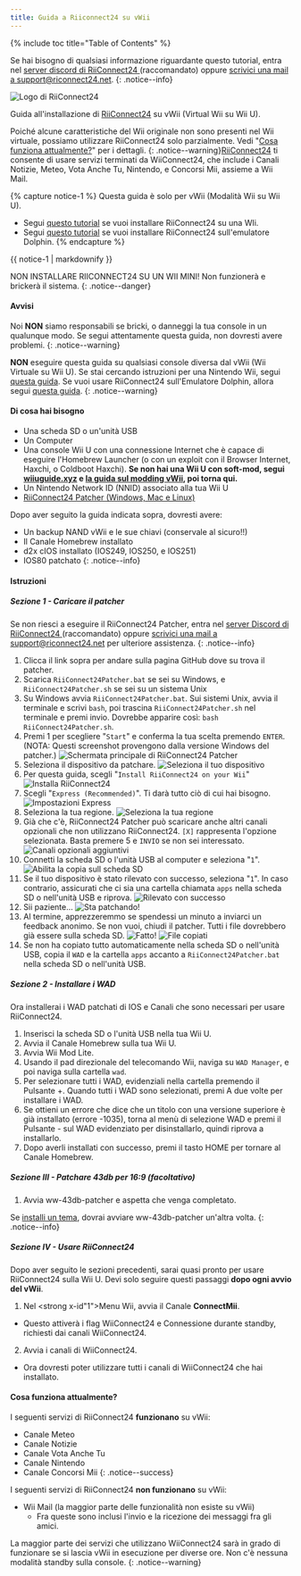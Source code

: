 ```yaml
---
title: Guida a Riiconnect24 su vWii
---
```


{% include toc title="Table of Contents" %}

Se hai bisogno di qualsiasi informazione riguardante questo tutorial, entra nel [server discord di RiiConnect24 ](https://discord.gg/rc24)(raccomandato) oppure [scrivici una mail a support@riconnect24.net](mailto:support@riiconnect24.net).
{: .notice--info}

![Logo di RiiConnect24](/images/WiiRC24Logo.jpg)

Guida all'installazione di [RiiConnect24](https://rc24.xyz) su vWii (Virtual Wii su Wii U).

Poiché alcune caratteristiche del Wii originale non sono presenti nel Wii virtuale, possiamo utilizzare RiiConnect24 solo parzialmente. Vedi "[Cosa funziona attualmente?](#whats-currently-working)" per i dettagli.
{: .notice--warning}[RiiConnect24](https://rc24.xyz/) ti consente di usare servizi terminati da WiiConnect24, che include i Canali Notizie, Meteo, Vota Anche Tu, Nintendo, e Concorsi Mii, assieme a Wii Mail.

{% capture notice-1 %}
Questa guida è solo per vWii (Modalità Wii su Wii U).

- Segui [questo tutorial](riiconnect24-wii) se vuoi installare RiiConnect24 su una WIi.
- Segui [questo tutorial](riiconnect24-dolphin) se vuoi installare RiiConnect24 sull'emulatore Dolphin.
{% endcapture %}

<div class="notice--warning">{{ notice-1 | markdownify }}</div>

NON INSTALLARE RIICONNECT24 SU UN WII MINI! Non funzionerà e brickerà il sistema.
{: .notice--danger}

#### Avvisi

Noi **NON** siamo responsabili se bricki, o danneggi la tua console in un qualunque modo. Se segui attentamente questa guida, non dovresti avere problemi.
{: .notice--warning}

**NON** eseguire questa guida su qualsiasi console diversa dal vWii (Wii Virtuale su Wii U). Se stai cercando istruzioni per una Nintendo Wii, segui [questa guida](riiconnect24). Se vuoi usare RiiConnect24 sull'Emulatore Dolphin, allora segui [questa guida](riiconnect24-dolphin).
{: .notice--warning}

#### Di cosa hai bisogno

* Una scheda SD o un'unità USB
* Un Computer
* Una console Wii U con una connessione Internet che è capace di eseguire l'Homebrew Launcher (o con un exploit con il Browser Internet, Haxchi, o Coldboot Haxchi). **Se non hai una Wii U con soft-mod, segui [wiiuguide.xyz](https://wiiuguide.xyz) e [la guida sul modding vWii](https://wiiuguide.xyz/#/vwii-modding), poi torna qui.**
* Un Nintendo Network ID (NNID) associato alla tua Wii U
* [RiiConnect24 Patcher (Windows, Mac e Linux)](https://github.com/RiiConnect24/RiiConnect24-Patcher/releases)

Dopo aver seguito la guida indicata sopra, dovresti avere:
* Un backup NAND vWii e le sue chiavi (conservale al sicuro!!)
* Il Canale Homebrew installato
* d2x cIOS installato (IOS249, IOS250, e IOS251)
* IOS80 patchato
{: .notice--info}

#### Istruzioni

##### Sezione 1 - Caricare il patcher

Se non riesci a eseguire il RiiConnect24 Patcher, entra nel [server Discord di RiiConnect24 ](https://discord.gg/rc24)(raccomandato) oppure [scrivici una mail a support@riconnect24.net](mailto:support@riiconnect24.net) per ulteriore assistenza.
{: .notice--info}

1. Clicca il link sopra per andare sulla pagina GitHub dove su trova il patcher.
2. Scarica `RiiConnect24Patcher.bat` se sei su Windows, e `RiiConnect24Patcher.sh` se sei su un sistema Unix
3. Su Windows avvia `RiiConnect24Patcher.bat`. Sui sistemi Unix, avvia il terminale e scrivi `bash`, poi trascina `RiiConnect24Patcher.sh` nel terminale e premi invio. Dovrebbe apparire così: `bash RiiConnect24Patcher.sh`.
4. Premi 1 per scegliere "`Start`" e conferma la tua scelta premendo `ENTER`. (NOTA: Questi screenshot provengono dalla versione Windows del patcher.) ![Schermata principale di RiiConnect24 Patcher](/images/RC24_Patcher/1.JPG)
5. Seleziona il dispositivo da patchare. ![Seleziona il tuo dispositivo](/images/RC24_Patcher/2.JPG)
6. Per questa guida, scegli "`Install RiiConnect24 on your Wii`" ![Installa RiiConnect24](/images/RC24_Patcher/3.JPG)
7. Scegli "`Express (Recommended)`". Ti darà tutto ciò di cui hai bisogno. ![Impostazioni Express](/images/RC24_Patcher/4.JPG)
8. Seleziona la tua regione. ![Seleziona la tua regione](/images/RC24_Patcher/5.JPG)
9. Già che c'è, RiiConnect24 Patcher può scaricare anche altri canali opzionali che non utilizzano RiiConnect24. `[X]` rappresenta l'opzione selezionata. Basta premere 5 e `INVIO` se non sei interessato. ![Canali opzionali aggiuntivi](/images/RC24_Patcher/6.JPG)
10. Connetti la scheda SD o l'unità USB al computer e seleziona "`1`". ![Abilita la copia sull scheda SD](/images/RC24_Patcher/7.JPG)
11. Se il tuo dispositivo è stato rilevato con successo, seleziona "`1`". In caso contrario, assicurati che ci sia una cartella chiamata `apps` nella scheda SD o nell'unità USB e riprova. ![Rilevato con successo](/images/RC24_Patcher/8.JPG)
12. Sii paziente... ![Sta patchando!](/images/RC24_Patcher/9.JPG)
13. Al termine, apprezzeremmo se spendessi un minuto a inviarci un feedback anonimo.  Se non vuoi, chiudi il patcher. Tutti i file dovrebbero già essere sulla scheda SD. ![Fatto!](/images/RC24_Patcher/10.JPG) ![File copiati](/images/RC24_Patcher/11.PNG)
14. Se non ha copiato tutto automaticamente nella scheda SD o nell'unità USB, copia il `WAD` e la cartella `apps` accanto a `RiiConnect24Patcher.bat` nella scheda SD o nell'unità USB.

##### Sezione 2 - Installare i WAD

Ora installerai i WAD patchati di IOS e Canali che sono necessari per usare RiiConnect24.

1. Inserisci la scheda SD o l'unità USB nella tua Wii U.
2. Avvia il Canale Homebrew sulla tua Wii U.
3. Avvia Wii Mod Lite.
4. Usando il pad direzionale del telecomando Wii, naviga su `WAD Manager`, e poi naviga sulla cartella `wad`.
5. Per selezionare tutti i WAD, evidenziali nella cartella premendo il Pulsante +. Quando tutti i WAD sono selezionati, premi A due volte per installare i WAD.
6. Se ottieni un errore che dice che un titolo con una versione superiore è già installato (errore -1035), torna al menù di selezione WAD e premi il Pulsante - sul WAD evidenziato per disinstallarlo, quindi riprova a installarlo.
7. Dopo averli installati con successo, premi il tasto HOME per tornare al Canale Homebrew.

##### Sezione III - Patchare 43db per 16:9 (facoltativo)

1. Avvia ww-43db-patcher e aspetta che venga completato.

Se [installi un tema](/themes-vwii), dovrai avviare ww-43db-patcher un'altra volta.
{: .notice--info}

##### Sezione IV - Usare RiiConnect24

Dopo aver seguito le sezioni precedenti, sarai quasi pronto per usare RiiConnect24 sulla Wii U. Devi solo seguire questi passaggi **dopo ogni avvio del vWii**.

1. Nel <strong x-id"1">Menu Wii</strong>, avvia il Canale **ConnectMii**.
* Questo attiverà i flag WiiConnect24 e Connessione durante standby, richiesti dai canali WiiConnect24.
2. Avvia i canali di WiiConnect24.
* Ora dovresti poter utilizzare tutti i canali di WiiConnect24 che hai installato.

#### Cosa funziona attualmente?
I seguenti servizi di RiiConnect24 **funzionano** su vWii:
* Canale Meteo
* Canale Notizie
* Canale Vota Anche Tu
* Canale Nintendo
* Canale Concorsi Mii
{: .notice--success}

I seguenti servizi di RiiConnect24 **non funzionano** su vWii:
* Wii Mail (la maggior parte delle funzionalità non esiste su vWii)
    * Fra queste sono inclusi l'invio e la ricezione dei messaggi fra gli amici.

La maggior parte dei servizi che utilizzano WiiConnect24 sarà in grado di funzionare se si lascia vWii in esecuzione per diverse ore. Non c'è nessuna modalità standby sulla console.
{: .notice--warning}
